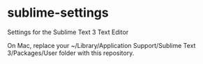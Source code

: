 # sublime-settings
Settings for the Sublime Text 3 Text Editor


On Mac, replace your ~/Library/Application Support/Sublime Text 3/Packages/User folder with this repository.
